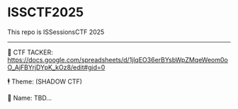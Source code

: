 # ISSCTF2025
This repo is ISSessionsCTF 2025
_______________________________

  📖 CTF TACKER: https://docs.google.com/spreadsheets/d/1jlqEO36erBYsbWpZMqeWeom0oO_AjFBYrjDYpK_kOz8/edit#gid=0
  
  
  🕴️ Theme: (SHADOW CTF)
  
  
  👀 Name: TBD... 
